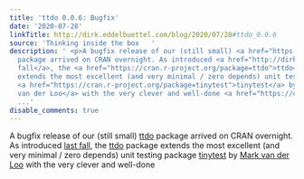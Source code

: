 ```yaml
---
title: 'ttdo 0.0.6: Bugfix'
date: '2020-07-28'
linkTitle: http://dirk.eddelbuettel.com/blog/2020/07/28#ttdo_0.0.6
source: 'Thinking inside the box   '
description: ' <p>A bugfix release of our (still small) <a href="https://cran.r-project.org/package=ttdo">ttdo</a>
  package arrived on CRAN overnight. As introduced <a href="http://dirk.eddelbuettel.com/blog/2019/09/13#ttdo_0.0.3">last
  fall</a>, the <a href="https://cran.r-project.org/package=ttdo">ttdo</a> package
  extends the most excellent (and very minimal / zero depends) unit testing package
  <a href="https://cran.r-project.org/package=tinytest">tinytest</a> by <a href="https://www.markvanderloo.eu/">Mark
  van der Loo</a> with the very clever and well-done <a href="https://cran.r-project.org/package=diffob
  ...'
disable_comments: true
---
```

 <p>A bugfix release of our (still small) <a href="https://cran.r-project.org/package=ttdo">ttdo</a> package arrived on CRAN overnight. As introduced <a href="http://dirk.eddelbuettel.com/blog/2019/09/13#ttdo_0.0.3">last fall</a>, the <a href="https://cran.r-project.org/package=ttdo">ttdo</a> package extends the most excellent (and very minimal / zero depends) unit testing package <a href="https://cran.r-project.org/package=tinytest">tinytest</a> by <a href="https://www.markvanderloo.eu/">Mark van der Loo</a> with the very clever and well-done <a href="https://cran.r-project.org/package=diffob ...